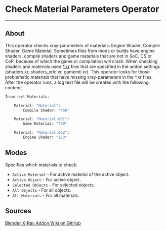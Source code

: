 # Check Material Parameters Operator

___

## About

This operator checks xray-parameters of materials: Engine Shader, Compile Shader, Game Material. Sometimes files from mods or builds have engine shaders, compile shaders and game materials that are not in SoC, CS or CoP, because of which the game or compilation will crash. When checking shaders and materials used [*.xr](../../../reference/file-formats/archives-resource-packs/xr.md) files that are specified in the addon settings (shaders.xr, shaders_xrlc.xr, gamemtl.xr). This operator looks for those problematic materials that have missing xray-parameters in the \*.xr files. After the operator runs, a log text file will be created with the following content:

```python
Incorrect Materials:

    Material: "Material":
        Compile Shader: "456"

    Material: "Material.001":
        Game Material: "789"

    Material: "Material.002":
        Engine Shader: "123"
```

## Modes

Specifies which materials to check:

- `Active Material` - For active material of the active object.
- `Active Object` - For active object.
- `Selected Objects` - For selected objects.
- `All Objects` - For all objects.
- `All Materials` - For all materials.

## Sources

[Blender X-Ray Addon Wiki on GitHub](https://github.com/PavelBlend/blender-xray/wiki/Operator-Check-Material-Parameters)
